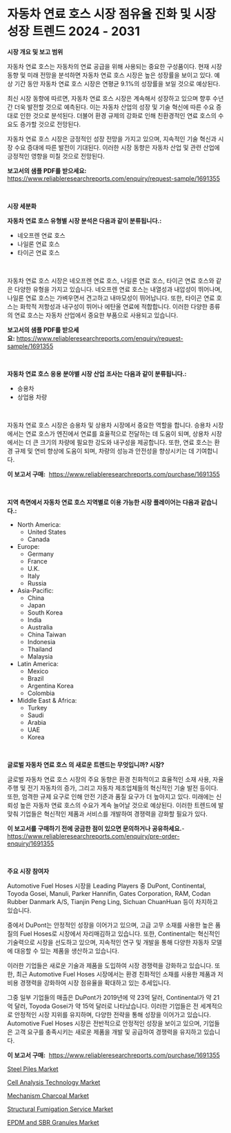 <p><h1>자동차 연료 호스 시장 점유율 진화 및 시장 성장 트렌드 2024 - 2031</h1></p><p><strong>시장 개요 및 보고 범위</strong></p>
<p><p>자동차 연료 호스는 자동차의 연료 공급을 위해 사용되는 중요한 구성품이다. 현재 시장 동향 및 미래 전망을 분석하면 자동차 연료 호스 시장은 높은 성장률을 보이고 있다. 예상 기간 동안 자동차 연료 호스 시장은 연평균 9.1%의 성장률을 보일 것으로 예상된다. </p><p>최신 시장 동향에 따르면, 자동차 연료 호스 시장은 계속해서 성장하고 있으며 향후 수년간 더욱 발전할 것으로 예측된다. 이는 자동차 산업의 성장 및 기술 혁신에 따른 수요 증대로 인한 것으로 분석된다. 더불어 환경 규제의 강화로 인해 친환경적인 연료 호스의 수요도 증가할 것으로 전망된다. </p><p>자동차 연료 호스 시장은 긍정적인 성장 전망을 가지고 있으며, 지속적인 기술 혁신과 시장 수요 증대에 따른 발전이 기대된다. 이러한 시장 동향은 자동차 산업 및 관련 산업에 긍정적인 영향을 미칠 것으로 전망된다.</p></p>
<p><strong>보고서의 샘플 PDF를 받으세요:</strong> <a href="https://www.reliableresearchreports.com/enquiry/request-sample/1691355">https://www.reliableresearchreports.com/enquiry/request-sample/1691355</a></p>
<p>&nbsp;</p>
<p><strong>시장 세분화</strong></p>
<p><strong>자동차 연료 호스 유형별 시장 분석은 다음과 같이 분류됩니다.:</strong></p>
<p><ul><li>네오프렌 연료 호스</li><li>나일론 연료 호스</li><li>타이곤 연료 호스</li></ul></p>
<p>&nbsp;</p>
<p><p>자동차 연료 호스 시장은 네오프렌 연료 호스, 나일론 연료 호스, 타이곤 연료 호스와 같은 다양한 유형을 가지고 있습니다. 네오프렌 연료 호스는 내열성과 내압성이 뛰어나며, 나일론 연료 호스는 가벼우면서 견고하고 내마모성이 뛰어납니다. 또한, 타이곤 연료 호스는 화학적 저항성과 내구성이 뛰어나 에탄올 연료에 적합합니다. 이러한 다양한 종류의 연료 호스는 자동차 산업에서 중요한 부품으로 사용되고 있습니다.</p></p>
<p><strong>보고서의 샘플 PDF를 받으세요:</strong>&nbsp;<a href="https://www.reliableresearchreports.com/enquiry/request-sample/1691355">https://www.reliableresearchreports.com/enquiry/request-sample/1691355</a></p>
<p>&nbsp;</p>
<p><strong> 자동차 연료 호스 응용 분야별 시장 산업 조사는 다음과 같이 분류됩니다.:</strong></p>
<p><ul><li>승용차</li><li>상업용 차량</li></ul></p>
<p>&nbsp;</p>
<p><p>자동차 연료 호스 시장은 승용차 및 상용차 시장에서 중요한 역할을 합니다. 승용차 시장에서는 연료 호스가 엔진에서 연료를 효율적으로 전달하는 데 도움이 되며, 상용차 시장에서는 더 큰 크기의 차량에 필요한 강도와 내구성을 제공합니다. 또한, 연료 호스는 환경 규제 및 연비 향상에 도움이 되며, 차량의 성능과 안전성을 향상시키는 데 기여합니다.</p></p>
<p><strong>이 보고서 구매:</strong>&nbsp; <a href="https://www.reliableresearchreports.com/purchase/1691355">https://www.reliableresearchreports.com/purchase/1691355</a></p>
<p>&nbsp;</p>
<p><strong>지역 측면에서 자동차 연료 호스 지역별로 이용 가능한 시장 플레이어는 다음과 같습니다.:</strong></p>
<p><ul>
    <li>
        North America:
        <ul>
            <li>United States</li>
            <li>Canada</li>
        </ul>
    </li>
    <li>
        Europe:
        <ul>
            <li>Germany</li>
            <li>France</li>
            <li>U.K.</li>
            <li>Italy</li>
            <li>Russia</li>
        </ul>
    </li>
    <li>
        Asia-Pacific:
        <ul>
            <li>China</li>
            <li>Japan</li>
            <li>South Korea</li>
            <li>India</li>
            <li>Australia</li>
            <li>China Taiwan</li>
            <li>Indonesia</li>
            <li>Thailand</li>
            <li>Malaysia</li>
        </ul>
    </li>
    <li>
        Latin America:
        <ul>
            <li>Mexico</li>
            <li>Brazil</li>
            <li>Argentina Korea</li>
            <li>Colombia</li>
        </ul>
    </li>
    <li>
        Middle East & Africa:
        <ul>
            <li>Turkey</li>
            <li>Saudi</li>
            <li>Arabia</li>
            <li>UAE</li>
            <li>Korea</li>
        </ul>
    </li>
    </ul></p>
<p>&nbsp;</p>
<p><strong>글로벌 자동차 연료 호스 의 새로운 트렌드는 무엇입니까? 시장?</strong></p>
<p><p>글로벌 자동차 연료 호스 시장의 주요 동향은 환경 친화적이고 효율적인 소재 사용, 자율 주행 및 전기 자동차의 증가, 그리고 자동차 제조업체들의 혁신적인 기술 발전 등이다. 또한, 엄격한 규제 요구로 인해 안전 기준과 품질 요구가 더 높아지고 있다. 미래에는 신뢰성 높은 자동차 연료 호스의 수요가 계속 늘어날 것으로 예상된다. 이러한 트렌드에 발맞춰 기업들은 혁신적인 제품과 서비스를 개발하여 경쟁력을 강화할 필요가 있다.</p></p>
<p><strong>이 보고서를 구매하기 전에 궁금한 점이 있으면 문의하거나 공유하세요.</strong>- <a href="https://www.reliableresearchreports.com/enquiry/pre-order-enquiry/1691355">https://www.reliableresearchreports.com/enquiry/pre-order-enquiry/1691355</a></p>
<p>&nbsp;</p>
<p><strong>주요 시장 참여자</strong></p>
<p><p>Automotive Fuel Hoses 시장을 Leading Players 중 DuPont, Continental, Toyoda Gosei, Manuli, Parker Hannifin, Gates Corporation, RAM, Codan Rubber Danmark A/S, Tianjin Peng Ling, Sichuan ChuanHuan 등이 차지하고 있습니다.</p><p>중에서 DuPont는 안정적인 성장을 이어가고 있으며, 고급 고무 소재를 사용한 높은 품질의 Fuel Hoses로 시장에서 자리매김하고 있습니다. 또한, Continental는 혁신적인 기술력으로 시장을 선도하고 있으며, 지속적인 연구 및 개발을 통해 다양한 자동차 모델에 대응할 수 있는 제품을 생산하고 있습니다.</p><p>이러한 기업들은 새로운 기술과 제품을 도입하여 시장 경쟁력을 강화하고 있습니다. 또한, 최근 Automotive Fuel Hoses 시장에서는 환경 친화적인 소재를 사용한 제품과 저비용 경쟁력을 강화하여 시장 점유율을 확대하고 있는 추세입니다.</p><p>그중 일부 기업들의 매출은 DuPont가 2019년에 약 23억 달러, Continental가 약 21억 달러, Toyoda Gosei가 약 15억 달러로 나타났습니다. 이러한 기업들은 전 세계적으로 안정적인 시장 지위를 유지하며, 다양한 전략을 통해 성장을 이어가고 있습니다. Automotive Fuel Hoses 시장은 전반적으로 안정적인 성장을 보이고 있으며, 기업들은 고객 요구를 충족시키는 새로운 제품을 개발 및 공급하여 경쟁력을 유지하고 있습니다.</p></p>
<p><strong>이 보고서 구매:</strong>&nbsp;&nbsp;<a href="https://www.reliableresearchreports.com/purchase/1691355">https://www.reliableresearchreports.com/purchase/1691355</a></p>
<p><p><a href="https://github.com/julyju69/Market-Research-Report-List-2/blob/main/steel-piles-market.md">Steel Piles Market</a></p><p><a href="https://frill-swim-3cd.notion.site/Cell-Analysis-Technology-Market-with-the-goal-of-estimating-the-market-size-and-future-growth-potent-9cb33cca3fa5440591e13738d318fb61">Cell Analysis Technology Market</a></p><p><a href="https://github.com/gdfhhhj/Market-Research-Report-List-3/blob/main/mechanism-charcoal-market.md">Mechanism Charcoal Market</a></p><p><a href="https://issuu.com/reportprime-2/docs/structural-fumigation-service-market-size-2030.ppt">Structural Fumigation Service Market</a></p><p><a href="https://view.publitas.com/reportprime-1/epdm-and-sbr-granules-market-size-global-industry-overview-market-segmentation-and-forecast-2023-to-2030/">EPDM and SBR Granules Market</a></p></p>
